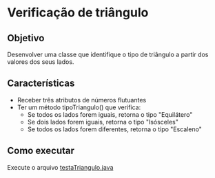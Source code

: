 # Verificação de triângulo

## Objetivo

Desenvolver uma classe que identifique o tipo de triângulo a partir dos valores dos seus lados.

## Características

- Receber três atributos de números flutuantes
- Ter um método tipoTriangulo() que verifica:
  - Se todos os lados forem iguais, retorna o tipo "Equilátero"
  - Se dois lados forem iguais, retorna o tipo "Isósceles"
  - Se todos os lados forem diferentes, retorna o tipo "Escaleno"

## Como executar

Execute o arquivo [testaTriangulo.java](./application/testaTriangulo.java)
